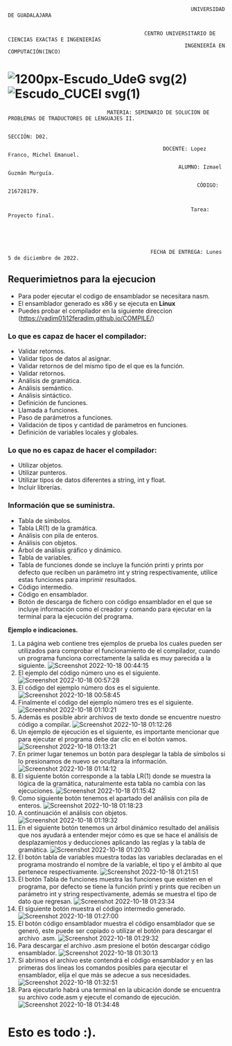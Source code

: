 
                                                               UNIVERSIDAD DE GUADALAJARA


                                                CENTRO UNIVERSITARIO DE CIENCIAS EXACTAS E INGENIERÍAS
                                                             INGENIERÍA EN COMPUTACIÓN(INCO)

#   ![1200px-Escudo_UdeG svg(2)](https://user-images.githubusercontent.com/86133272/196335527-b623efcf-04dd-4c40-9843-29dec1ab1eff.png)    ![Escudo_CUCEI svg(1)](https://user-images.githubusercontent.com/86133272/196344534-8bf06142-5fdc-4b7e-a47f-9a9e54896898.png)
               
                                    MATERIA: SEMINARIO DE SOLUCIÓN DE PROBLEMAS DE TRADUCTORES DE LENGUAJES II. 

                                                                   SECCIÓN: D02.

                                                      DOCENTE: Lopez Franco, Michel Emanuel.

                                                           ALUMNO: Izmael Guzmán Murguía.

                                                                 CÓDIGO: 216728179.


                                                               Tarea: Proyecto final.





                                                  FECHA DE ENTREGA: Lunes 5 de diciembre de 2022.




##                                Requerimietnos para la ejecucion
*   Para poder ejecutar el codigo de ensamblador se necesitara nasm.
*   El ensamblador generado es x86 y se ejecuta en __Linux__
*   Puedes probar el compilador en la siguiente direccion (https://vadim01j12feradim.github.io/COMPILE/)
###                                Lo que es capaz de hacer el compilador:
*  Validar retornos.
*  Validar tipos de datos al asignar.
*  Validar retornos de del mismo tipo de el que es la función.
*  Validar retornos.
*  Análisis de gramática.
*  Análisis semántico.
*  Análisis sintáctico.
*  Definición de funciones.
*  Llamada a funciones.
*  Paso de parámetros a funciones.
*  Validación de tipos y cantidad de parámetros en funciones.
*  Definición de variables locales y globales.
###                              Lo que no es capaz de hacer el compilador:
*  Utilizar objetos.
*  Utilizar punteros.
*  Utilizar tipos de datos diferentes a string, int y float.
*  Incluir librerías.
###                               Información que se suministra.
*  Tabla de símbolos.
*  Tabla LR(1) de la gramática.
*  Análisis con pila de enteros.
*  Análisis con objetos.
*  Árbol de análisis gráfico y dinámico.
*  Tabla de variables.
*  Tabla de funciones donde se incluye la función printi y prints por defecto que reciben un parámetro int y string respectivamente, utilice estas funciones para imprimir resultados.
*  Código intermedio.
*  Código en ensamblador.
*  Botón de descarga de fichero con código ensamblador en el que se incluye información como el creador y comando para ejecutar en la terminal para la ejecución del programa.

**Ejemplo e indicaciones.**

1. La página web contiene tres ejemplos de prueba los cuales pueden ser utilizados para comprobar el funcionamiento de el compilador, cuando un programa funciona correctamente la salida es muy parecida a la siguiente.
![Screenshot 2022-10-18 00:44:15](https://user-images.githubusercontent.com/86133272/196357014-fc587b7d-8ff1-4b2b-9d8e-b4c8b50de09b.png)
2. El ejemplo del código número uno es el siguiente.
![Screenshot 2022-10-18 00:57:28](https://user-images.githubusercontent.com/86133272/196357228-2649d7d5-85c6-4b54-82b6-e48356e823ee.png)
3. El código del ejemplo número dos es el siguiente.
 ![Screenshot 2022-10-18 00:58:45](https://user-images.githubusercontent.com/86133272/196357280-8eddda57-b21f-4e7f-b8f4-4a8afb8ad38b.png)
4. Finalmente el código del ejemplo número tres es el siguiente.
![Screenshot 2022-10-18 01:10:21](https://user-images.githubusercontent.com/86133272/196357309-cf6bca6c-e3db-4719-bbc6-653c5df5e3e3.png)
5. Además es posible abrir archivos de texto donde se encuentre nuestro código a compilar.
![Screenshot 2022-10-18 01:12:26](https://user-images.githubusercontent.com/86133272/196357331-a8a497ae-3005-46a3-8d1e-29cbd808beb8.png)
6. Un ejemplo de ejecución es el siguiente, es importante mencionar que para ejecutar el programa debe dar clic en el botón vamos.
![Screenshot 2022-10-18 01:13:21](https://user-images.githubusercontent.com/86133272/196357352-2a8a3d1f-eba4-47c8-bc63-8a6926749564.png)
7. En primer lugar tenemos un botón para desplegar la tabla de símbolos si lo presionamos de nuevo se ocultara la información.
![Screenshot 2022-10-18 01:14:12](https://user-images.githubusercontent.com/86133272/196357385-2da0bb37-585f-4b14-81f6-f3ac21530f91.png)
8. El siguiente botón corresponde a la tabla LR(1) donde se muestra la lógica de la gramática, naturalmente esta tabla no cambia con las ejecuciones.
![Screenshot 2022-10-18 01:15:42](https://user-images.githubusercontent.com/86133272/196357417-0eeb2fd7-2ef0-4dd6-bd0d-443d85af36e4.png)
9. Como siguiente botón tenemos el apartado del análisis con pila de enteros.
![Screenshot 2022-10-18 01:18:23](https://user-images.githubusercontent.com/86133272/196357450-d0dc2f65-d7aa-4a70-ba06-5fc3fb689c73.png)
10. A continuación el análisis con objetos.
![Screenshot 2022-10-18 01:19:32](https://user-images.githubusercontent.com/86133272/196357475-e2ce2251-fec5-4c76-9b13-c9921a342ec7.png)
11. En el siguiente botón tenemos un árbol dinámico resultado del análisis que nos ayudará a entender mejor cómo es que se hace el análisis de desplazamientos y deducciones aplicando las reglas y la tabla de gramática.
![Screenshot 2022-10-18 01:20:10](https://user-images.githubusercontent.com/86133272/196357498-18dccaa0-f376-4e8a-9c43-c5f864f972b3.png)
12. El botón tabla de variables muestra todas las variables declaradas en el programa mostrando el nombre de la variable, el tipo y el ámbito al que pertenece respectivamente.
![Screenshot 2022-10-18 01:21:51](https://user-images.githubusercontent.com/86133272/196357532-ff6035bd-186f-436c-85b2-3239480a95f8.png)
13. El botón Tabla de funciones muestra las funciones que existen en el programa, por defecto se tiene la función printi y prints que reciben un parámetro int y string respectivamente, además se muestra el tipo de dato que regresan.
![Screenshot 2022-10-18 01:23:34](https://user-images.githubusercontent.com/86133272/196357638-ebace8d1-a65c-4754-b02c-d9ce09d49ed7.png)
14. El siguiente botón muestra el código intermedio generado.
![Screenshot 2022-10-18 01:27:00](https://user-images.githubusercontent.com/86133272/196357661-1f8cf5a2-86f9-4aeb-a2db-4dcb54b6ded0.png)
15. El botón código ensamblador muestra el código ensamblador que se generó, este puede ser copiado o utilizar el botón para descargar el archivo .asm.
![Screenshot 2022-10-18 01:29:32](https://user-images.githubusercontent.com/86133272/196357681-62011b2a-1967-402c-9f00-ce452eb8336b.png)
16. Para descargar el archivo .asm presione el botón descargar código ensamblador.
![Screenshot 2022-10-18 01:30:13](https://user-images.githubusercontent.com/86133272/196357742-4af40c6e-da77-4c19-a5dc-7a951d6ab4ed.png)
17. Si abrimos el archivo este contendrá el código ensamblador y en las primeras dos líneas los comandos posibles para ejecutar el ensamblador, elija el que más se adecue a sus necesidades.
![Screenshot 2022-10-18 01:32:51](https://user-images.githubusercontent.com/86133272/196357766-289115c0-33a8-496e-ae3a-91b8ce9c88ef.png)
18. Para ejecutarlo habrá una terminal en la ubicación donde se encuentra su archivo code.asm y ejecute el comando de ejecución.
![Screenshot 2022-10-18 01:34:48](https://user-images.githubusercontent.com/86133272/196357786-f81cd3ac-714f-42f3-9197-206f50733510.png)

# Esto es todo  :).

